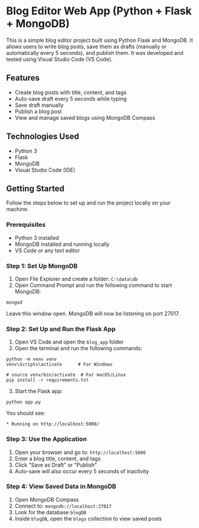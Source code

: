 # Blog Editor Web App (Python + Flask + MongoDB)
This is a simple blog editor project built using Python Flask and MongoDB. It allows users to write blog posts, save them as drafts (manually or automatically every 5 seconds), and publish them. It was developed and tested using Visual Studio Code (VS Code).

## Features
* Create blog posts with title, content, and tags
* Auto-save draft every 5 seconds while typing
* Save draft manually
* Publish a blog post
* View and manage saved blogs using MongoDB Compass

## Technologies Used
* Python 3
* Flask
* MongoDB
* Visual Studio Code (IDE)

## Getting Started
Follow the steps below to set up and run the project locally on your machine.

### Prerequisites
* Python 3 installed
* MongoDB installed and running locally
* VS Code or any text editor

### Step 1: Set Up MongoDB
1. Open File Explorer and create a folder: `C:\data\db`
2. Open Command Prompt and run the following command to start MongoDB:
```
mongod
```
Leave this window open. MongoDB will now be listening on port 27017.

### Step 2: Set Up and Run the Flask App
1. Open VS Code and open the `blog_app` folder
2. Open the terminal and run the following commands:
```
python -m venv venv
venv\Scripts\activate      # For Windows

# source venv/bin/activate  # For macOS/Linux
pip install -r requirements.txt
```
3. Start the Flask app:
```
python app.py
```
You should see:
```
* Running on http://localhost:5000/
```

### Step 3: Use the Application
1. Open your browser and go to: `http://localhost:5000`
2. Enter a blog title, content, and tags
3. Click "Save as Draft" or "Publish"
4. Auto-save will also occur every 5 seconds of inactivity

### Step 4: View Saved Data in MongoDB
1. Open MongoDB Compass
2. Connect to: `mongodb://localhost:27017`
3. Look for the database `blogDB`
4. Inside `blogDB`, open the `blogs` collection to view saved posts


